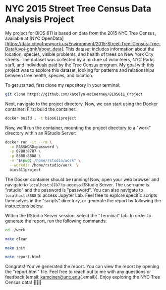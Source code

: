 # NYC 2015 Street Tree Census Data Analysis Project

My project for BIOS 611 is based on data from the 2015 NYC Tree Census, available at [NYC OpenData][<https://data.cityofnewyork.us/Environment/2015-Street-Tree-Census-Tree-Data/uvpi-gqnh/about_data>]. This dataset includes information about the location, species, visible problems, and health of trees on New York City streets. The dataset was collected by a mixture of volunteers, NYC Parks staff, and individuals paid by the Tree Census program. My goal with this project was to explore this dataset, looking for patterns and relationships between tree health, species, and location.

To get started, first clone my repository in your terminal:

``` zsh
git clone https://github.com/katelyn-mcinerney/BIOS611_Project
```

Next, navigate to the project directory. Now, we can start using the Docker container! First build the container:

``` zsh
docker build . -t bios611project
```

Now, we'll run the container, mounting the project directory to a "work" directory within an RStudio Server:

``` zsh
docker run -it --rm \
  -e PASSWORD=password \
  -p 8788:8787 \
  -p 8888:8888 \
  -v "$(pwd):/home/rstudio/work" \
  --workdir /home/rstudio/work  \
  bios611project
```

The Docker container should be running! Now, open your web browser and navigate to `localhost:8787` to access RStudio Server. The username is "rstudio" and the password is "password". You can also navigate to `localhost:8888` to access Jupyter Lab. Feel free to explore specific scripts themselves in the "scripts" directory, or generate the report by following the instructions below.

Within the RStudio Server session, select the "Terminal" tab. In order to generate the report, run the following commands:

``` zsh
cd ./work

make clean

make init

make report.html
```

Congrats! You've generated the report. You can view the report by opening the "report.html" file. Feel free to reach out to me with any questions or feedback (email: [kamciner\@unc.edu](mailto:kamciner@unc.edu){.email}). Enjoy exploring the NYC Tree Census data! 🌳🌳🌳
